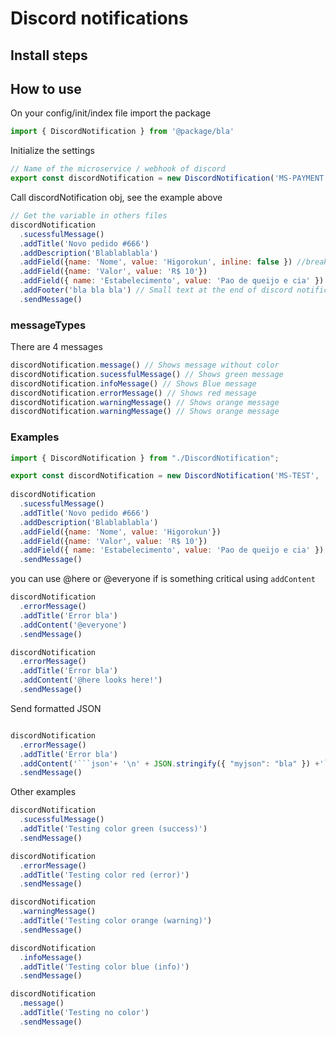 # Discord notifications

## Install steps

## How to use

On your config/init/index file import the package
```js
import { DiscordNotification } from '@package/bla'
```

Initialize the settings
```js
// Name of the microservice / webhook of discord
export const discordNotification = new DiscordNotification('MS-PAYMENT', 'https://www.webhook.discord')
```

Call discordNotification obj, see the example above
```js
// Get the variable in others files
discordNotification
  .sucessfulMessage()
  .addTitle('Novo pedido #666')
  .addDescription('Blablablabla')
  .addField({name: 'Nome', value: 'Higorokun', inline: false }) //breakline
  .addField({name: 'Valor', value: 'R$ 10'})
  .addField({ name: 'Estabelecimento', value: 'Pao de queijo e cia' })
  .addFooter('bla bla bla') // Small text at the end of discord notification
  .sendMessage()
```

### messageTypes
There are 4 messages

```js
discordNotification.message() // Shows message without color
discordNotification.sucessfulMessage() // Shows green message
discordNotification.infoMessage() // Shows Blue message
discordNotification.errorMessage() // Shows red message
discordNotification.warningMessage() // Shows orange message
discordNotification.warningMessage() // Shows orange message
```

### Examples

```js
import { DiscordNotification } from "./DiscordNotification";

export const discordNotification = new DiscordNotification('MS-TEST', 'https://discordapp.com/api/webhooks/717408724918075412/FdZJOlH-T1yDre9bo6ar0UCpATo-9-YqomiID1I0HiXxG4tF6brZqNbqLQDB5mD7Rxr6')
  
discordNotification
  .sucessfulMessage()
  .addTitle('Novo pedido #666')
  .addDescription('Blablablabla')
  .addField({name: 'Nome', value: 'Higorokun'})
  .addField({name: 'Valor', value: 'R$ 10'})
  .addField({ name: 'Estabelecimento', value: 'Pao de queijo e cia' })
  .sendMessage()
```

you can use @here or @everyone if is something critical using `addContent`

```js
discordNotification
  .errorMessage()
  .addTitle('Error bla')
  .addContent('@everyone')
  .sendMessage()

discordNotification
  .errorMessage()
  .addTitle('Error bla')
  .addContent('@here looks here!')
  .sendMessage()
```

Send formatted JSON

```js

discordNotification
  .errorMessage()
  .addTitle('Error bla')
  .addContent('```json'+ '\n' + JSON.stringify({ "myjson": "bla" }) +'```')
  .sendMessage()
``` 

Other examples

```js
discordNotification
  .sucessfulMessage()
  .addTitle('Testing color green (success)')
  .sendMessage()

discordNotification
  .errorMessage()
  .addTitle('Testing color red (error)')
  .sendMessage()

discordNotification
  .warningMessage()
  .addTitle('Testing color orange (warning)')
  .sendMessage()

discordNotification
  .infoMessage()
  .addTitle('Testing color blue (info)')
  .sendMessage()

discordNotification
  .message()
  .addTitle('Testing no color')
  .sendMessage()
```
